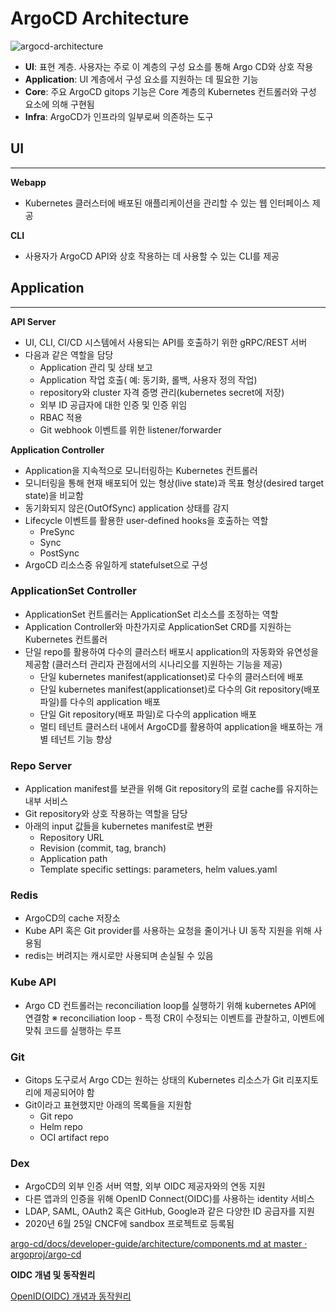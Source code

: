 # ArgoCD Architecture
![argocd-architecture](https://github.com/Yess-P/YesS.github.io/assets/79623220/97d00059-750d-4e93-a409-c0c21a87cdfe)

- **UI**: 표현 계층. 사용자는 주로 이 계층의 구성 요소를 통해 Argo CD와 상호 작용
- **Application**: UI 계층에서 구성 요소를 지원하는 데 필요한 기능
- **Core**: 주요 ArgoCD gitops 기능은 Core 계층의 Kubernetes 컨트롤러와 구성 요소에 의해 구현됨
- **Infra**: ArgoCD가 인프라의 일부로써 의존하는 도구

## **UI**

---

**Webapp**

- Kubernetes 클러스터에 배포된 애플리케이션을 관리할 수 있는 웹 인터페이스 제공

**CLI**

- 사용자가 ArgoCD API와 상호 작용하는 데 사용할 수 있는 CLI를 제공

## **Application**

---

**API Server**

- UI, CLI, CI/CD 시스템에서 사용되는 API를 호출하기 위한 gRPC/REST 서버
- 다음과 같은 역할을 담당
    - Application 관리 및 상태 보고
    - Application 작업 호출( 예: 동기화, 롤백, 사용자 정의 작업)
    - repository와 cluster 자격 증명 관리(kubernetes secret에 저장)
    - 외부 ID 공급자에 대한 인증 및 인증 위임
    - RBAC 적용
    - Git webhook 이벤트를 위한 listener/forwarder

**Application Controller**

- Application을 지속적으로 모니터링하는 Kubernetes 컨트롤러
- 모니터링을 통해 현재 배포되어 있는 형상(live state)과 목표 형상(desired target state)을 비교함
- 동기화되지 않은(OutOfSync) application 상태를 감지
- Lifecycle 이벤트를 활용한 user-defined hooks을 호출하는 역할
    - PreSync
    - Sync
    - PostSync
- ArgoCD 리소스중 유일하게 statefulset으로 구성

### ApplicationSet Controller

- ApplicationSet 컨트롤러는 ApplicationSet 리소스를 조정하는 역할
- Application Controller와 마찬가지로 ApplicationSet CRD를 지원하는 Kubernetes 컨트롤러
- 단일 repo를 활용하여 다수의 클러스터 배포시 application의 자동화와 유연성을 제공함 
(클러스터 관리자 관점에서의 시나리오를 지원하는 기능을 제공)
    - 단일 kubernetes manifest(applicationset)로 다수의 클러스터에 배포
    - 단일 kubernetes manifest(applicationset)로 다수의 Git repository(배포 파일)를 다수의 application 배포
    - 단일 Git repository(배포 파일)로 다수의 application 배포
    - 멀티 테넌트 클러스터 내에서 ArgoCD를 활용하여 application을 배포하는 개별 테넌트 기능 향상

### Repo Server

- Application manifest를 보관을 위해 Git repository의 로컬 cache를 유지하는 내부 서비스
- Git repository와 상호 작용하는 역할을 담당
- 아래의 input 값들을 kubernetes manifest로 변환
    - Repository URL
    - Revision (commit, tag, branch)
    - Application path
    - Template specific settings: parameters, helm values.yaml

### Redis

- ArgoCD의 cache 저장소
- Kube API 혹은 Git provider를 사용하는 요청을 줄이거나 UI 동작 지원을 위해 사용됨
- redis는 버려지는 캐시로만 사용되며 손실될 수 있음

### Kube API

- Argo CD 컨트롤러는 reconciliation loop를 실행하기 위해 kubernetes API에 연결함
※ reconciliation loop - 특정 CR이 수정되는 이벤트를 관찰하고, 이벤트에 맞춰 코드를 실행하는 루프

### Git

- Gitops 도구로서 Argo CD는 원하는 상태의 Kubernetes 리소스가 Git 리포지토리에 제공되어야 함
- Git이라고 표현했지만 아래의 목록들을 지원함
    - Git repo
    - Helm repo
    - OCI artifact repo

### Dex

- ArgoCD의 외부 인증 서버 역할, 외부 OIDC 제공자와의 연동 지원
- 다른 앱과의 인증을 위해 OpenID Connect(OIDC)를 사용하는 identity 서비스
- LDAP, SAML, OAuth2 혹은 GitHub, Google과 같은 다양한 ID 공급자를 지원
- 2020년 6월 25일 CNCF에 sandbox 프로젝트로 등록됨

[argo-cd/docs/developer-guide/architecture/components.md at master · argoproj/argo-cd](https://github.com/argoproj/argo-cd/blob/master/docs/developer-guide/architecture/components.md)

**OIDC 개념 및 동작원리**

[OpenID(OIDC) 개념과 동작원리](https://hudi.blog/open-id/)
